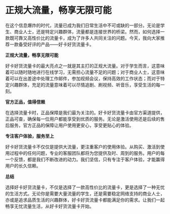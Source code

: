 # 正规大流量，畅享无限可能

在这个信息爆炸的时代，流量已成为我们日常生活中不可或缺的一部分。无论是学生、商业人士，还是特定兴趣群体，流量都是连接世界的桥梁。然而，如何选择一款既可靠又高性价比的流量卡，成为了许多人共同关注的问题。今天，我向大家推荐一款备受好评的产品——好卡好货流量卡。

**正规大流量，畅享无限可能**

好卡好货流量卡的最大亮点之一就是其主打的正规大流量。对于学生而言，这意味着可以随时随地进行在线学习，无需担心流量不足的问题；对于商业人士，这意味着可以在出差途中处理工作邮件，参加视频会议，保持高效的工作状态；而对于特定兴趣群体，充足的流量意味着可以尽情追剧、刷视频、听音乐，享受生活的每一刻。

**官方正品，值得信赖**

在选择流量卡时，正品保障是我们最为关注的。好卡好货流量卡由官方渠道提供，正品可查，确保每一位用户都能享受到优质的服务。无论是激活使用还是后续的售后服务，官方正品的保障让用户使用更安心，享受更贴心的体验。

**专注客户体验，服务至上**

好卡好货流量卡不仅仅是提供大流量，更注重客户的使用体验。从购买、激活到使用过程中的任何问题，专业的客服团队都将为您提供及时、周到的服务。用户的每一个反馈，都是我们不断改进的动力。我们坚信，只有专注于客户体验，才能赢得用户的长久信赖。

**总结**

选择好卡好货流量卡，不仅是选择了一款高性价比的流量卡，更是选择了一种无忧的生活方式。无论你是需要大量流量的学生，还是需要稳定网络支持的商业人士，亦或是追求品质生活的兴趣群体，好卡好货流量卡都能满足你的需求。让我们一起畅享无忧流量生活，从好卡好货流量卡开始。